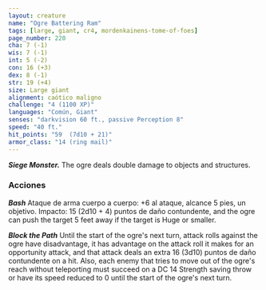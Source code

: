 ```yaml
---
layout: creature
name: "Ogre Battering Ram"
tags: [large, giant, cr4, mordenkainens-tome-of-foes]
page_number: 220
cha: 7 (-1)
wis: 7 (-1)
int: 5 (-2)
con: 16 (+3)
dex: 8 (-1)
str: 19 (+4)
size: Large giant
alignment: caótico maligno
challenge: "4 (1100 XP)"
languages: "Común, Giant"
senses: "darkvision 60 ft., passive Perception 8"
speed: "40 ft."
hit_points: "59  (7d10 + 21)"
armor_class: "14 (ring mail)"
---
```


***Siege Monster.*** The ogre deals double damage to objects and structures.

### Acciones

***Bash*** Ataque de arma cuerpo a cuerpo: +6 al ataque, alcance 5 pies, un objetivo. Impacto: 15 (2d10 + 4) puntos de daño contundente, and the ogre can push the target 5 feet away if the target is Huge or smaller.

***Block the Path*** Until the start of the ogre's next turn, attack rolls against the ogre have disadvantage, it has advantage on the attack roll it makes for an opportunity attack, and that attack deals an extra 16 (3d10) puntos de daño contundente on a hit. Also, each enemy that tries to move out of the ogre's reach without teleporting must succeed on a DC 14 Strength saving throw or have its speed reduced to 0 until the start of the ogre's next turn.